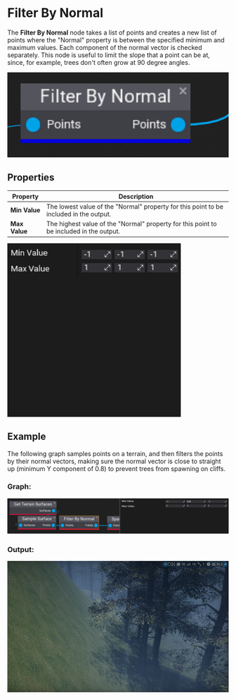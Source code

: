 # Filter By Normal

The **Filter By Normal** node takes a list of points and creates a new list of points where the "Normal" property is between the specified minimum and maximum values. Each component of the normal vector is checked separately. This node is useful to limit the slope that a point can be at, since, for example, trees don't often grow at 90 degree angles.

![Filter By Normal Node](media/filter-by-normal.png)

## Properties
| Property | Description |
|--------|--------|
| **Min Value** | The lowest value of the "Normal" property for this point to be included in the output. |
| **Max Value** | The highest value of the "Normal" property for this point to be included in the output. |

![Filter By Normal Node Properties](media/filter-by-normal-properties.png)

## Example
The following graph samples points on a terrain, and then filters the points by their normal vectors, making sure the normal vector is close to straight up (minimum Y component of 0.8) to prevent trees from spawning on cliffs.



### Graph:
![A graph using the filter by normal node.](media/filter-by-normal-example-graph.png)

### Output:

![Trees not spawning on a cliff, but spawning on the ground.](media/filter-by-normal-example-output.png)